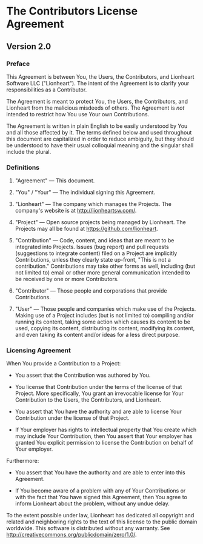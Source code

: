 The Contributors License Agreement
==========================================

Version 2.0
-----------

### Preface

This Agreement is between You, the Users, the Contributors, and Lionheart Software LLC ("Lionheart"). The intent of the Agreement is to clarify your responsibilities as a Contributor.

The Agreement is meant to protect You, the Users, the Contributors, and Lionheart from the malicious misdeeds of others.  The Agreement is *not* intended to restrict how You use Your own Contributions.

The Agreement is written in plain English to be easily understood by You and all those affected by it. The terms defined below and used throughout this document are capitalized in order to reduce ambiguity, but they should be understood to have their usual colloquial meaning and the singular shall include the plural.

### Definitions

1. "Agreement" &mdash; This document.

2. "You" / "Your" &mdash; The individual signing this Agreement.

3. "Lionheart" &mdash; The company which manages the Projects. The company's website is at <http://lionheartsw.com/>.

4. "Project" &mdash; Open source projects being managed by Lionheart. The Projects may all be found at <https://github.com/lionheart>.

5. "Contribution" &mdash; Code, content, and ideas that are meant to be integrated into Projects. Issues (bug report) and pull requests (suggestions to integrate content) filed on a Project are implicitly Contributions, unless they clearly state up-front, "This is not a contribution." Contributions may take other forms as well, including (but not limited to) email or other more general communication intended to be received by one or more Contributors.

6. "Contributor" &mdash; Those people and corporations that provide Contributions.

7. "User" &mdash; Those people and companies which make use of the Projects. Making use of a Project includes (but is not limited to) compiling and/or running its content, taking some action which causes its content to be used, copying its content, distributing its content, modifying its content, and even taking its content and/or ideas for a less direct purpose.


### Licensing Agreement

When You provide a Contribution to a Project:

* You assert that the Contribution was authored by You.

* You license that Contribution under the terms of the license of that Project. More specifically, You grant an irrevocable license for Your Contribution to the Users, the Contributors, and Lionheart.

* You assert that You have the authority and are able to license Your Contribution under the license of that Project.

* If Your employer has rights to intellectual property that You create which may include Your Contribution, then You assert that Your employer has granted You explicit permission to license the Contribution on behalf of Your employer.

Furthermore:

* You assert that You have the authority and are able to enter into this
  Agreement.

* If You become aware of a problem with any of Your Contributions or
  with the fact that You have signed this Agreement, then You agree to
  inform Lionheart about the problem, without any undue
  delay.

To the extent possible under law, Lionheart has dedicated all copyright and related and neighboring rights to the text of this license to the public domain worldwide. This software is distributed without any warranty. See <http://creativecommons.org/publicdomain/zero/1.0/>.

